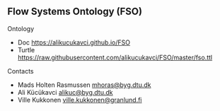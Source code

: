 ## Flow Systems Ontology (FSO)

Ontology

* Doc      https://alikucukavci.github.io/FSO
* Turtle   https://raw.githubusercontent.com/alikucukavci/FSO/master/fso.ttl


Contacts

* Mads Holten Rasmussen <mhoras@byg.dtu.dk>
* Ali Kücükavci <alikuc@byg.dtu.dk>
* Ville Kukkonen <ville.kukkonen@granlund.fi>
